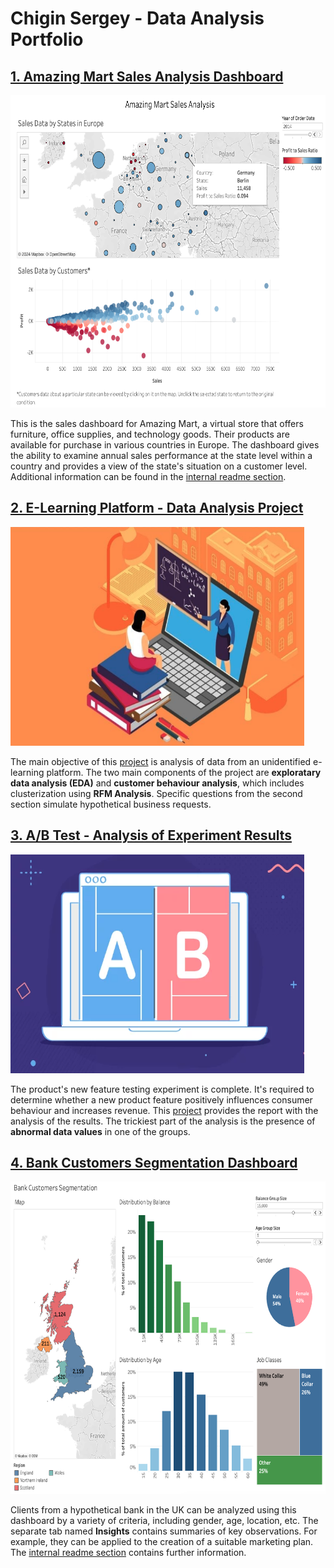 # Chigin Sergey - Data Analysis Portfolio

## [1. Amazing Mart Sales Analysis Dashboard](https://public.tableau.com/app/profile/sergey6435/viz/AmazingMartSalesAnalysis_17166493804030/AmazingMartSalesAnalysis)
<img src="https://github.com/schigin/portfolio/blob/main/amazing_mart_sales/amazing_mart_sales_analysis_dash_screenshot.png" height="500" width="670"/>

This is the sales dashboard for Amazing Mart, a virtual store that offers furniture, office supplies, and technology goods. Their products are available for purchase in various countries in Europe. The dashboard gives the ability to examine annual sales performance at the state level within a country and provides a view of the state's situation on a customer level. Additional information can be found in the [internal readme section](https://github.com/schigin/portfolio/tree/main/amazing_mart_sales).

## [2. E-Learning Platform - Data Analysis Project](https://raw.githack.com/schigin/portfolio/main/e_learning/main.html)
<img src="https://github.com/schigin/portfolio/blob/main/e_learning/logo.png" height="350" width="470"/>

The main objective of this [project](https://github.com/schigin/portfolio/tree/main/e_learning) is analysis of data from an unidentified e-learning platform. The two main components of the project are **exploratary data analysis (EDA)** and **customer behaviour analysis**, which includes clusterization using **RFM Analysis**. Specific questions from the second section simulate hypothetical business requests.

## [3. A/B Test - Analysis of Experiment Results](https://raw.githack.com/schigin/portfolio/main/ab_test/main.html)
<img src="https://github.com/schigin/portfolio/blob/main/ab_test/logo.png" height="350" width="470"/>

The product's new feature testing experiment is complete. It's required to determine whether a new product feature positively influences consumer behaviour and increases revenue. This [project](https://github.com/schigin/portfolio/tree/main/ab_test) provides the report with the analysis of the results. The trickiest part of the analysis is the presence of **abnormal data values** in one of the groups.

## [4. Bank Customers Segmentation Dashboard](https://public.tableau.com/app/profile/sergey6435/viz/BankCustomersSegmentation_17170962710330/CustomerSegmentation)
<img src="https://github.com/schigin/portfolio/blob/main/bank_customers_segmentation/dashboard_screenshot.png" height="500" width="670"/>

Clients from a hypothetical bank in the UK can be analyzed using this dashboard by a variety of criteria, including gender, age, location, etc. The separate tab named **Insights** contains summaries of key observations. For example, they can be applied to the creation of a suitable marketing plan. The [internal readme section](https://github.com/schigin/portfolio/tree/main/bank_customers_segmentation) contains further information.

